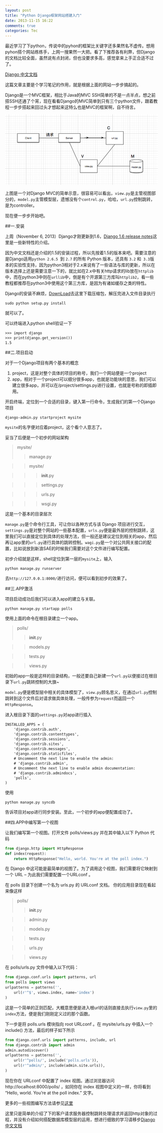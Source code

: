 ```yaml
---
layout: post
title: "Python Django框架网站搭建入门"
date: 2013-11-15 16:22
comments: true
categories: Tec
---
```

最近学习了下python，传说中的pyhon的框架比关键字还多果然名不虚传。想用pyhon搭个网站练练手，上网一搜果然一大把。看了下推荐各有利弊，但Django的文档比较全面，虽然说有点封闭，但也没要求多高，感觉拿来上手正合适不过了。

[Django 中文文档](http://django-chinese-docs.readthedocs.org/en/latest/index.html)

这篇文章主要是个学习笔记的作用，就是根据上面的网站一步步搞起的。

Django是一个MVC框架，相比于Java的MVC SSH简单的不是一点半点，想之前搭SSH还通了个宵，现在看看Django的MVC简单到只有三个python文件，跟着教程一步步搭起来回过头才想起来这特么也是MVC的框架啊，自不待言。

![image](/images/tec/python-django.png)

上图是一个对Django MVC的简单示意，很容易可以看出，`view.py`是主管视图部分的，`model.py`主管模型层，遗憾没有个`control.py`，哈哈，`url.py`控制跳转，是为controller。

现在便一步步开始吧。

<!--more-->

##一.安装

上周（November 6, 2013）Django才刚更新到1.6，[Django 1.6 release notes](https://docs.djangoproject.com/en/dev/releases/1.6/)这里是一些新特性的介绍。

因为中文文档还是介绍的1.5的安装过程，所以先按着1.5的版本来吧。需要注意的是Django适用`python 2.6.5 `到 `2.7` 的所有 Python 版本，还具有 `3.2` 和` 3.3`版本的实验性支持，因为python3相对于2.x来说有了一些语法与库的更新，所以在版本选择上还是需要注意一下的，就比如在2.x中有关http请求的lib放在`httplib`中，而在python3中则在`urllib`中，倒是有个开源第三方库叫`httplib2`，看一些教程都推荐在python3中使用这个第三方库，是因为有诸如缓存之类的特性。

Django的安装不麻烦，[DownLoad](https://www.djangoproject.com/download/)去这里下载压缩包，解压完进入文件目录执行

```
sudo python setup.py install
```
就可以了。

可以终端进入python shell验证一下

```
>>> import django
>>> print(django.get_version())
1.5
```

##二.项目启动

对于一个Django项目有两个基本的概念

1. project，这是对整个具体的项目的称号，我们一个网站便是一个project
2. app，相对于一个project可以细分很多app，也就是功能块的意思，我们可以建立很多app，并可以在/project/settings.py进行设置，也就是号称的即插即用。

开启终端，定位到一个合适的目录，键入第一行命令，生成我们的第一个Django项目

```
django-admin.py startproject mysite
```
`mysite`的名字便对应着project，这个看个人意志了。

妥当了后便是一个初步的网站架构

>mysite/
>>    manage.py

>>    mysite/

>>>    __init__.py

>>>    settings.py

>>>    urls.py

>>>    wsgi.py

这是一个基本的目录层次

`manage.py`是个命令行工具，可让你以各种方式与该 Django 项目进行交互，`settings.py`是对整个网站的一些基本配置，`urls.py`便是最外层的控制跳转，这里我们可以直接定位到具体的处理方法，但一般还是建议定位到相关的app，然后再让app里的`url.py`进行具体的跳转控制。`wagi.py`是一个对公共网关接口的配置，比如说放到新浪SAE的时候我们需要对这个文件进行编写配置。

初步介绍就是这样，shell定位到第一层的`mysite`上，输入

```
python manage.py runserver
```


去`http://127.0.0.1:8000/`进行访问，便可以看到初步的效果了。

##三.APP激活

项目启动成功后我们可以进入app的建立与关联。

```
python manage.py startapp polls
```

使用上面的命令在根目录建立一个app。

>polls/
>>    __init__.py

>>   models.py

>>    tests.py

>>    views.py


初始的app一般是这样的目录结构，一般还要自己新建一个`url.py`以便接过在根目录下`url.py`跳转控制的大旗~

`model.py`便是模型层中相关的具体模型了，`view.py`顾名思义，在通过`url.py`控制跳转到这个文件后对请求做具体处理，一般传参为`request`而返回一个`HttpResponse`。

进入根目录下面的`settings.py`对app进行插入

```
INSTALLED_APPS = (
    'django.contrib.auth',
    'django.contrib.contenttypes',
    'django.contrib.sessions',
    'django.contrib.sites',
    'django.contrib.messages',
    'django.contrib.staticfiles',
    # Uncomment the next line to enable the admin:
    # 'django.contrib.admin',
    # Uncomment the next line to enable admin documentation:
    # 'django.contrib.admindocs',
    'polls',
)
```

使用

```
python manage.py syncdb
```
告诉项目对app进行同步安装。至此，一个初步的app便配置成功了。

##四.APP中编写第一个视图

让我们编写第一个视图。打开文件 polls/views.py 并在其中输入以下 Python 代码

```py
from django.http import HttpResponse
def index(request):
    return HttpResponse("Hello, world. You're at the poll index.")
```

在 Django 中这可能是最简单的视图了。为了调用这个视图，我们需要将它映射到一个 URL – 为此我们需要配置一个URLconf 。

在 polls 目录下创建一个名为 urls.py 的 URLconf 文档。 你的应用目录现在看起来像这样

>polls/
>>    __init__.py

>>    admin.py

>>    models.py

>>    tests.py

>>    urls.py

>>    views.py
    
在 polls/urls.py 文件中输入以下代码：

```py
from django.conf.urls import patterns, url
from polls import views
urlpatterns = patterns('',
    url(r'^$', views.index, name='index')
)
```

这是一个简单的正则匹配，大概意思便是进入根url的话则直接去执行`view.py`里的`index`方法，便是我们刚刚定义过的那个函数。

下一步是将 polls.urls 模块指向 root URLconf 。在 mysite/urls.py 中插入一个 include() 方法，最后的样子如下所示

```py
from django.conf.urls import patterns, include, url
from django.contrib import admin
admin.autodiscover()
urlpatterns = patterns('',
    url(r'^polls/', include('polls.urls')),
    url(r'^admin/', include(admin.site.urls)),
)
```

现在你在 URLconf 中配置了 index 视图。通过浏览器访问 http://localhost:8000/polls/ ，如同你在 index 视图中定义的一样，你将看到 “Hello, world. You’re at the poll index.” 文字。

更多的一些视图编写方法请参见[这里](http://django-chinese-docs.readthedocs.org/en/latest/intro/tutorial03.html)

这里只是简单的介绍了下的客户请求服务器控制跳转处理请求并返回http对象的过程，并没有介绍如何搭配数据库模型层的运用，想进行细致的学习请移步[Django 中文文档](http://django-chinese-docs.readthedocs.org/en/latest/index.html)


















